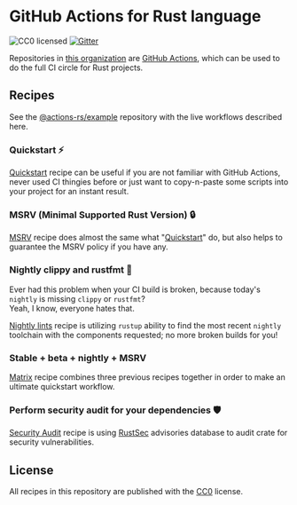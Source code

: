 # GitHub Actions for Rust language

![CC0 licensed](https://img.shields.io/github/license/actions-rs/meta)
[![Gitter](https://badges.gitter.im/actions-rs/community.svg)](https://gitter.im/actions-rs/community)

Repositories in [this organization](https://github.com/actions-rs) are [GitHub Actions](https://github.com/features/actions), which can be used to do the full CI circle for Rust projects.

## Recipes

See the [@actions-rs/example](https://github.com/actions-rs/example) repository
with the live workflows described here.

### Quickstart ⚡

[Quickstart](./recipes/quickstart.md) recipe can be useful
if you are not familiar with GitHub Actions, never used CI thingies before
or just want to copy-n-paste some scripts into your project for an instant result.

### MSRV (Minimal Supported Rust Version) 🔒

[MSRV](./recipes/msrv.md) recipe does almost the same what "[Quickstart](#quickstart)" do,
but also helps to guarantee the MSRV policy if you have any.

### Nightly clippy and rustfmt 📎

Ever had this problem when your CI build is broken,
because today's `nightly` is missing `clippy` or `rustfmt`?\
Yeah, I know, everyone hates that.

[Nightly lints](./recipes/nightly-lints.md) recipe is utilizing `rustup` ability
to find the most recent `nightly` toolchain with the components requested;
no more broken builds for you!

### Stable + beta + nightly + MSRV

[Matrix](./matrix.md) recipe combines three previous recipes together
in order to make an ultimate quickstart workflow.

### Perform security audit for your dependencies 🛡️

[Security Audit](./recipes/security-audit.md) recipe is using [RustSec](https://rustsec.org/)
advisories database to audit crate for security vulnerabilities.

## License

All recipes in this repository are published with the [CC0](./LICENSE) license.
